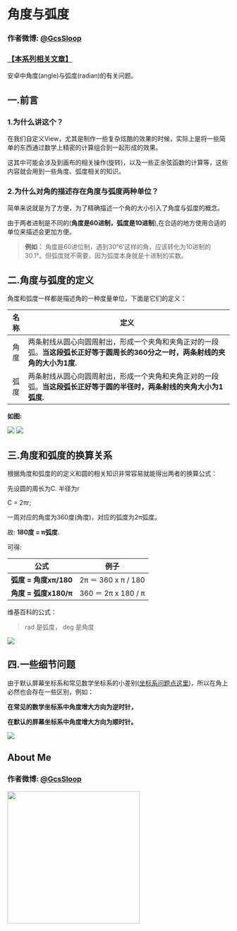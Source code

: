 # 角度与弧度

### 作者微博: [@GcsSloop](http://weibo.com/GcsSloop)
### [【本系列相关文章】](http://www.gcssloop.com/1970/01/CustomViewIndex/)

安卓中角度(angle)与弧度(radian)的有关问题。

## 一.前言

### 1.为什么讲这个？

  在我们自定义View，尤其是制作一些复杂炫酷的效果的时候，实际上是将一些简单的东西通过数学上精密的计算组合到一起形成的效果。

这其中可能会涉及到画布的相关操作(旋转)，以及一些正余弦函数的计算等，这些内容就会用到一些角度、弧度相关的知识。

### 2.为什么对角的描述存在角度与弧度两种单位？

简单来说就是为了方便，为了精确描述一个角的大小引入了角度与弧度的概念。

由于两者进制是不同的(**角度是60进制，弧度是10进制**),在合适的地方使用合适的单位来描述会更加方便。

> **例如：**
角度是60进位制，遇到30°6′这样的角，应该转化为10进制的30.1°。但弧度就不需要，因为弧度本身就是十进制的实数。


## 二.角度与弧度的定义

角度和弧度一样都是描述角的一种度量单位，下面是它们的定义：

名称 | 定义
:---:| ---
角度 | 两条射线从圆心向圆周射出，形成一个夹角和夹角正对的一段弧。**当这段弧长正好等于圆周长的360分之一时，两条射线的夹角的大小为1度.**
弧度 | 两条射线从圆心向圆周射出，形成一个夹角和夹角正对的一段弧。**当这段弧长正好等于圆的半径时，两条射线的夹角大小为1弧度.**

**如图:**

![](http://ww1.sinaimg.cn/large/005Xtdi2jw1f1s0f975hmj308c0dwmxh.jpg)
![](http://ww3.sinaimg.cn/large/005Xtdi2jw1f1s0g3rcg2j308c0dw3yw.jpg)


## 三.角度和弧度的换算关系
根据角度和弧度的的定义和圆的相关知识非常容易就能得出两者的换算公式：

先设圆的周长为C. 半径为r

C = 2πr;

一周对应的角度为360度(角度)，对应的弧度为2π弧度。

故: **180度 = π弧度.**

可得:

公式                  | 例子
----------------------|---------------------
**弧度 = 角度xπ/180** | 2π ＝ 360 x π / 180 
**角度 = 弧度x180/π** | 360 ＝ 2π x 180 / π

维基百科的公式：

>  rad 是弧度， deg 是角度

![](http://ww3.sinaimg.cn/large/005Xtdi2jw1f4hui2jaecj305m03lwee.jpg)


## 四.一些细节问题

由于默认屏幕坐标系和常见数学坐标系的小差别([坐标系问题点这里](https://github.com/GcsSloop/AndroidNote/blob/master/CustomView/Base/%5B1%5DCoordinateSystem.md))，所以在角上必然也会存在一些区别，例如：

**在常见的数学坐标系中角度增大方向为逆时针，**

**在默认的屏幕坐标系中角度增大方向为顺时针。**

![](http://ww3.sinaimg.cn/large/005Xtdi2jw1f1s2wnsewfj308c0dwt94.jpg)

## About Me

### 作者微博: <a href="http://weibo.com/GcsSloop" target="_blank">@GcsSloop</a>

<a href="http://www.gcssloop.com/1970/01/about/" target="_blank"> <img src="http://ww4.sinaimg.cn/large/005Xtdi2gw1f1qn89ihu3j315o0dwwjc.jpg" width=300/> </a>



